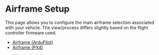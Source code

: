 # Airframe Setup

This page allows you to configure the main airframe selection associated with your vehicle. The view/process differs slightly based on the flight controller firmware used.

* [Airframe (ArduPilot)](../SetupView/airframe_ardupilot.md)
* [Airframe (PX4)](../SetupView/airframe_px4.md)